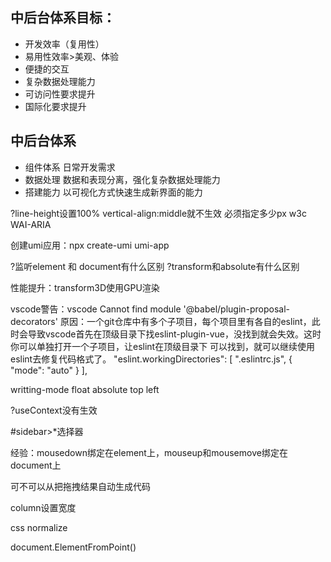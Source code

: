 ## 中后台体系目标：

* 开发效率（复用性）
* 易用性效率>美观、体验
* 便捷的交互
* 复杂数据处理能力
* 可访问性要求提升
* 国际化要求提升

## 中后台体系

* 组件体系 日常开发需求
* 数据处理 数据和表现分离，强化复杂数据处理能力
* 搭建能力 以可视化方式快速生成新界面的能力

?line-height设置100% vertical-align:middle就不生效 必须指定多少px
w3c WAI-ARIA

创建umi应用：npx create-umi umi-app

?监听element 和 document有什么区别
?transform和absolute有什么区别

性能提升：transform3D使用GPU渲染

vscode警告：vscode Cannot find module '@babel/plugin-proposal-decorators'
原因：一个git仓库中有多个子项目，每个项目里有各自的eslint，此时会导致vscode首先在顶级目录下找eslint-plugin-vue，没找到就会失效。这时你可以单独打开一个子项目，让eslint在顶级目录下 可以找到，就可以继续使用eslint去修复代码格式了。
"eslint.workingDirectories": [
    ".eslintrc.js",
    {
        "mode": "auto"
    }
],

writting-mode
float
absolute top left

?useContext没有生效

#sidebar>*选择器

经验：mousedown绑定在element上，mouseup和mousemove绑定在document上

可不可以从把拖拽结果自动生成代码

column设置宽度

css normalize

document.ElementFromPoint()